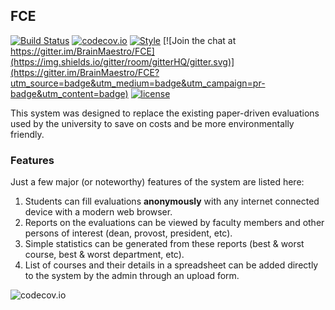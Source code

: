 ## FCE

[![Build Status](https://travis-ci.org/BrainMaestro/FCE.svg)](https://travis-ci.org/BrainMaestro/FCE)
[![codecov.io](https://img.shields.io/codecov/c/github/BrainMaestro/FCE/develop.svg?style=flat-square)](https://codecov.io/github/BrainMaestro/FCE?branch=develop)
[![Style](https://styleci.io/repos/25135102/shield?branch=develop)](https://styleci.io/repos/25135102)
[![Join the chat at https://gitter.im/BrainMaestro/FCE](https://img.shields.io/gitter/room/gitterHQ/gitter.svg)](https://gitter.im/BrainMaestro/FCE?utm_source=badge&utm_medium=badge&utm_campaign=pr-badge&utm_content=badge)
[![license](https://img.shields.io/github/license/BrainMaestro/FCE.svg?style=flat-square)](http://creativecommons.org/licenses/by-nc-nd/3.0/)

This system was designed to replace the existing paper-driven evaluations used by the university to save on costs and be more environmentally friendly.

### Features
Just a few major (or noteworthy) features of the system are listed here:

1. Students can fill evaluations **anonymously** with any internet connected device with a modern web browser.
1. Reports on the evaluations can be viewed by faculty members and other persons of interest (dean, provost, president, etc).
1. Simple statistics can be generated from these reports (best & worst course, best & worst department, etc).
1. List of courses and their details in a spreadsheet can be added directly to the system by the admin through an upload form.

![codecov.io](https://codecov.io/github/BrainMaestro/FCE/branch.svg?branch=develop)
